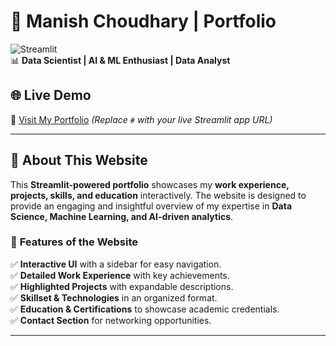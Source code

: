 # 🚀 Manish Choudhary | Portfolio  

![Streamlit](https://img.shields.io/badge/Made%20With-Streamlit-red?style=flat-square)  
📊 **Data Scientist | AI & ML Enthusiast | Data Analyst**  

## 🌐 Live Demo  
🔗 [Visit My Portfolio](#) *(Replace `#` with your live Streamlit app URL)*  

---

## 📌 About This Website  

This **Streamlit-powered portfolio** showcases my **work experience, projects, skills, and education** interactively. The website is designed to provide an engaging and insightful overview of my expertise in **Data Science, Machine Learning, and AI-driven analytics**.  

### 🚀 **Features of the Website**  

✅ **Interactive UI** with a sidebar for easy navigation.  
✅ **Detailed Work Experience** with key achievements.  
✅ **Highlighted Projects** with expandable descriptions.  
✅ **Skillset & Technologies** in an organized format.  
✅ **Education & Certifications** to showcase academic credentials.  
✅ **Contact Section** for networking opportunities.  

---
